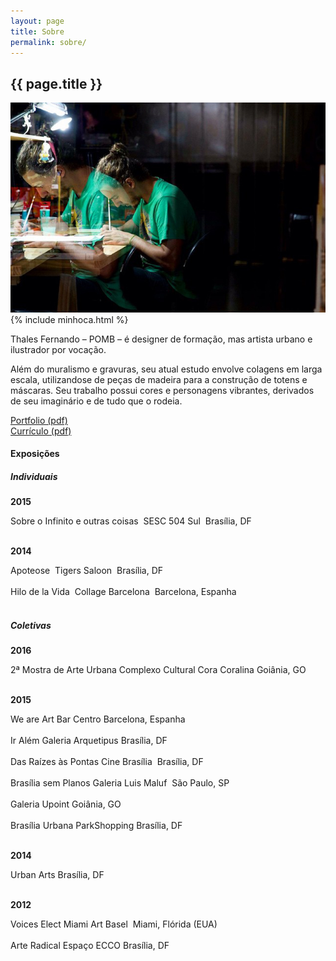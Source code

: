 ```yaml
---
layout: page
title: Sobre
permalink: sobre/
---
```


<section>
	<article>
		<h2>{{ page.title }}</h2>
	</article>
	<article class="s1_2 s2_5 s3_5 s4_6">
		<img src="/img/about.jpg">
		<article class="minhoca">
		{% include minhoca.html %}
		</article>
	</article>
	<article class="s1_0 s2_1 s3_1 s4_1"></article>
	<article class="s1_0 s2_1 s3_1 s4_1"></article>
	</article>
	<article class="s1_2 s2_4 s3_4 s4_3 about-text">
		<script>src="//widget.crowdynews.com/CorreioBraziliense_politica-vert.js</script>
		<p>
			Thales Fernando – POMB – é designer de formação, mas artista urbano e ilustrador por vocação.
		</p>
		<p>
			Além do muralismo e gravuras, seu atual estudo envolve colagens em larga escala, utilizando­se de peças de madeira para a construção de totens e máscaras. Seu trabalho possui cores e personagens vibrantes, derivados de seu imaginário e de tudo que o rodeia.
		</p>
		<p class="destaque">
			<a href="http://pomb.com.br/portfolio_pomb.pdf" target="_blank">Portfolio (pdf)</a><br/>
			<a href="http://pomb.com.br/curriculo_pomb.pdf" target="_blank">Currículo (pdf)</a>
		</p>
	</article>
</section>
<section>
	<article class="s1_0 s2_0 s3_0 s4_2"></article>
	<article class="s1_2 s2_2 s3_2 s4_3">
		<h4>
			Exposições
		</h4>
	</article>
	<article class="s1_2 s2_2 s3_2 s4_3">
		<h5>
			­Individuais
		</h5>
		<p>
			­<b>2015</b>
		</p>
		<p>
			­Sobre o Infinito e outras coisas ­ SESC 504 Sul ­ Brasília, DF<br/><br/>
		</p>
		<p>
			­<b>2014</b>
		</p>
		<p>
			­Apoteose ­ Tigers Saloon ­ Brasília, DF<br/><br/>
			Hilo de la Vida ­ Collage Barcelona ­ Barcelona, Espanha<br/><br/>
		</p>
	</article>
	<article class="s1_2 s2_2 s3_2 s4_3">
		<h5>
			­Coletivas
		</h5>
		<p>
			­<b>2016</b>
		</p>
		<p>
			­2ª Mostra de Arte Urbana Complexo Cultural Cora Coralina Goiânia, GO<br/><br/>
		</p>
		<p>
			­<b>2015</b>
		</p>
		<p>
			­We are Art Bar Centro Barcelona, Espanha<br/><br/>
			Ir Além Galeria Arquetipus Brasília, DF<br/><br/>
			Das Raízes às Pontas Cine Brasília ­ Brasília, DF<br/><br/>
			Brasília sem Planos Galeria Luis Maluf ­ São Paulo, SP<br/><br/>
			Galeria Upoint Goiânia, GO<br/><br/>
			Brasília Urbana ParkShopping Brasília, DF<br/><br/>
		</p>
		<p>
			­<b>2014</b>
		</p>
		<p>
			­Urban Arts Brasília, DF<br/><br/>
		</p>
		<p>
			­<b>2012</b>
		</p>
		<p>
			­Voices Elect Miami Art Basel ­ Miami, Flórida (EUA)<br/><br/>
			Arte Radical Espaço ECCO Brasília, DF<br/><br/>
		</p>
	</article>
</section>